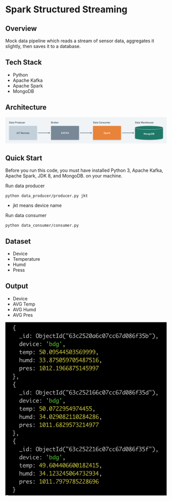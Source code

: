 # Spark Structured Streaming

## Overview
Mock data pipeline which reads a stream of sensor data, aggregates it slightly, then saves it to a database.

## Tech Stack
* Python
* Apache Kafka
* Apache Spark
* MongoDB

## Architecture
![diagram](img/diagram.png)

## Quick Start
Before you run this code, you must have installed Python 3, Apache Kafka, Apache Spark, JDK 8, and MongoDB. on your machine.

Run data producer
```
python data_producer/producer.py jkt
```
* jkt means device name

Run data consumer
```
python data_consumer/consumer.py
```

## Dataset
- Device
- Temperature
- Humd
- Press

## Output
* Device
* AVG Temp
* AVG Humd
* AVG Pres

![output](img/output.png)
